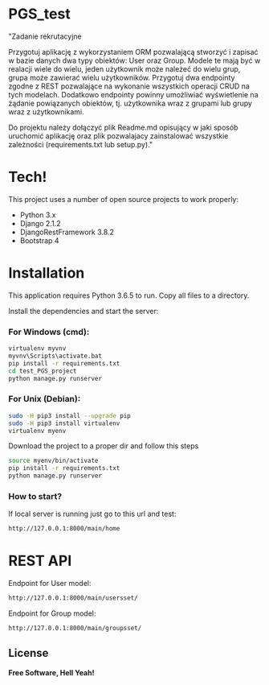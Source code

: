 # PGS_test

"Zadanie rekrutacyjne

Przygotuj aplikację z wykorzystaniem ORM pozwalającą stworzyć i zapisać w bazie danych dwa typy obiektów: User oraz Group. Modele te mają być w realacji wiele do wielu, jeden użytkownik może należeć do wielu grup, grupa może zawierać wielu użytkowników. Przygotuj dwa endpointy zgodne z REST pozwalające na wykonanie wszystkich operacji CRUD na tych modelach. Dodatkowo endpointy powinny umożliwiać wyświetlenie na żądanie powiązanych obiektów, tj. użytkownika wraz z grupami lub grupy wraz z użytkownikami.

Do projektu należy dołączyć plik Readme.md opisujący w jaki sposób uruchomić aplikację oraz plik pozwalajacy zainstalować wszystkie zależności (requirements.txt lub setup.py)."

# Tech!
This project uses a number of open source projects to work properly:
  - Python 3.x
  - Django 2.1.2
  - DjangoRestFramework 3.8.2
  - Bootstrap 4

# Installation

This application requires Python 3.6.5 to run.
Copy all files to a directory.

Install the dependencies and start the server:
### For Windows (cmd):
```sh
virtualenv myvnv
myvnv\Scripts\activate.bat
pip install -r requirements.txt
cd test_PGS_project
python manage.py runserver
```
### For Unix (Debian):
```sh
sudo -H pip3 install --upgrade pip
sudo -H pip3 install virtualenv
virtualenv myenv
```
Download the project to a proper dir and follow this steps
```sh
source myenv/bin/activate
pip install -r requirements.txt
python manage.py runserver
```

### How to start?
If local server is running just go to this url and test:
```sh
http://127.0.0.1:8000/main/home
```
# REST API
Endpoint for User model:
```sh
http://127.0.0.1:8000/main/usersset/
```
Endpoint for Group model:
```sh
http://127.0.0.1:8000/main/groupsset/
```
License
----
**Free Software, Hell Yeah!**